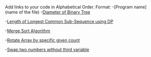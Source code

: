 Add links to your code in Alphabetical Order.
Format: -[Program name](name of the file)
-[Diameter of Binary Tree](DiameterBinaryTree.kt)

-[Length of Longest Common Sub-Sequence using DP ](LongestCommonSubSequence.kt)

-[Merge Sort Algorithm](MergeSort.kt)

-[Rotate Array by specific given count](RotateArrayClockwise.kt)

-[Swap two numbers without third variable](Swap_Numbers_without_third_variable.kt)
